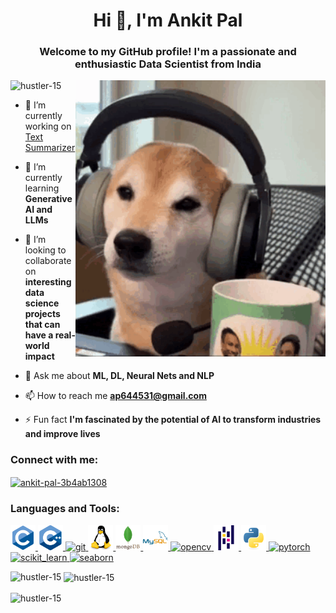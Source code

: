 <h1 align="center">Hi 👋, I'm Ankit Pal</h1>
<h3 align="center">Welcome to my GitHub profile! I'm a passionate and enthusiastic Data Scientist from India</h3>
<img align="right" alt="Coding" width="400" src="https://github.com/Hustler-15/Hustler-15/blob/main/C2.gif"

<p align="left"> <img src="https://komarev.com/ghpvc/?username=hustler-15&label=Profile%20views&color=0e75b6&style=flat" alt="hustler-15" /> </p>

- 🔭 I’m currently working on [Text Summarizer](https://github.com/Hustler-15/Text_Summarizer)

- 🌱 I’m currently learning **Generative AI and LLMs**

- 👯 I’m looking to collaborate on **interesting data science projects that can have a real-world impact**

- 💬 Ask me about **ML, DL, Neural Nets and NLP**

- 📫 How to reach me **ap644531@gmail.com**

- ⚡ Fun fact **I'm fascinated by the potential of AI to transform industries and improve lives**

<h3 align="left">Connect with me:</h3>
<p align="left">
<a href="https://linkedin.com/in/ankit-pal-3b4ab1308" target="blank"><img align="center" src="https://raw.githubusercontent.com/rahuldkjain/github-profile-readme-generator/master/src/images/icons/Social/linked-in-alt.svg" alt="ankit-pal-3b4ab1308" height="30" width="40" /></a>
</p>

<h3 align="left">Languages and Tools:</h3>
<p align="left"> <a href="https://www.cprogramming.com/" target="_blank" rel="noreferrer"> <img src="https://raw.githubusercontent.com/devicons/devicon/master/icons/c/c-original.svg" alt="c" width="40" height="40"/> </a> <a href="https://www.w3schools.com/cpp/" target="_blank" rel="noreferrer"> <img src="https://raw.githubusercontent.com/devicons/devicon/master/icons/cplusplus/cplusplus-original.svg" alt="cplusplus" width="40" height="40"/> </a> <a href="https://git-scm.com/" target="_blank" rel="noreferrer"> <img src="https://www.vectorlogo.zone/logos/git-scm/git-scm-icon.svg" alt="git" width="40" height="40"/> </a> <a href="https://www.linux.org/" target="_blank" rel="noreferrer"> <img src="https://raw.githubusercontent.com/devicons/devicon/master/icons/linux/linux-original.svg" alt="linux" width="40" height="40"/> </a> <a href="https://www.mongodb.com/" target="_blank" rel="noreferrer"> <img src="https://raw.githubusercontent.com/devicons/devicon/master/icons/mongodb/mongodb-original-wordmark.svg" alt="mongodb" width="40" height="40"/> </a> <a href="https://www.mysql.com/" target="_blank" rel="noreferrer"> <img src="https://raw.githubusercontent.com/devicons/devicon/master/icons/mysql/mysql-original-wordmark.svg" alt="mysql" width="40" height="40"/> </a> <a href="https://opencv.org/" target="_blank" rel="noreferrer"> <img src="https://www.vectorlogo.zone/logos/opencv/opencv-icon.svg" alt="opencv" width="40" height="40"/> </a> <a href="https://pandas.pydata.org/" target="_blank" rel="noreferrer"> <img src="https://raw.githubusercontent.com/devicons/devicon/2ae2a900d2f041da66e950e4d48052658d850630/icons/pandas/pandas-original.svg" alt="pandas" width="40" height="40"/> </a> <a href="https://www.python.org" target="_blank" rel="noreferrer"> <img src="https://raw.githubusercontent.com/devicons/devicon/master/icons/python/python-original.svg" alt="python" width="40" height="40"/> </a> <a href="https://pytorch.org/" target="_blank" rel="noreferrer"> <img src="https://www.vectorlogo.zone/logos/pytorch/pytorch-icon.svg" alt="pytorch" width="40" height="40"/> </a> <a href="https://scikit-learn.org/" target="_blank" rel="noreferrer"> <img src="https://upload.wikimedia.org/wikipedia/commons/0/05/Scikit_learn_logo_small.svg" alt="scikit_learn" width="40" height="40"/> </a> <a href="https://seaborn.pydata.org/" target="_blank" rel="noreferrer"> <img src="https://seaborn.pydata.org/_images/logo-mark-lightbg.svg" alt="seaborn" width="40" height="40"/> </a> </p>

<p><img align="left" src="https://github-readme-stats.vercel.app/api/top-langs?username=hustler-15&show_icons=true&locale=en&layout=compact" alt="hustler-15" /></p>

<p>&nbsp;<img align="center" src="https://github-readme-stats.vercel.app/api?username=hustler-15&show_icons=true&locale=en" alt="hustler-15" /></p>

<p><img align="center" src="https://github-readme-streak-stats.herokuapp.com/?user=hustler-15&" alt="hustler-15" /></p>

